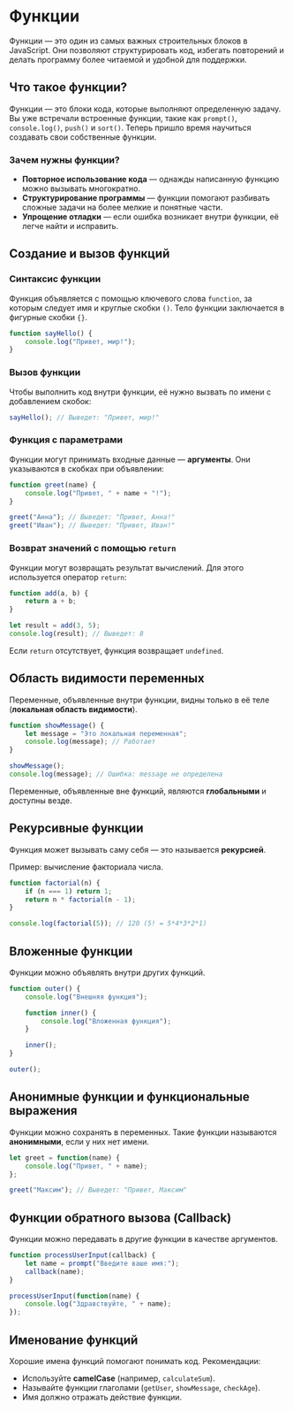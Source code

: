 # Функции

Функции — это один из самых важных строительных блоков в JavaScript. Они позволяют структурировать код, избегать повторений и делать программу более читаемой и удобной для поддержки.

## Что такое функции?

Функции — это блоки кода, которые выполняют определенную задачу. Вы уже встречали встроенные функции, такие как `prompt()`, `console.log()`, `push()` и `sort()`. Теперь пришло время научиться создавать свои собственные функции.

### Зачем нужны функции?
- **Повторное использование кода** — однажды написанную функцию можно вызывать многократно.
- **Структурирование программы** — функции помогают разбивать сложные задачи на более мелкие и понятные части.
- **Упрощение отладки** — если ошибка возникает внутри функции, её легче найти и исправить.

## Создание и вызов функций

### Синтаксис функции
Функция объявляется с помощью ключевого слова `function`, за которым следует имя и круглые скобки `()`. Тело функции заключается в фигурные скобки `{}`.

```javascript
function sayHello() {
    console.log("Привет, мир!");
}
```  

### Вызов функции
Чтобы выполнить код внутри функции, её нужно вызвать по имени с добавлением скобок:

```javascript
sayHello(); // Выведет: "Привет, мир!"
```  

### Функция с параметрами
Функции могут принимать входные данные — **аргументы**. Они указываются в скобках при объявлении:

```javascript
function greet(name) {
    console.log("Привет, " + name + "!");
}

greet("Анна"); // Выведет: "Привет, Анна!"
greet("Иван"); // Выведет: "Привет, Иван!"
```  

### Возврат значений с помощью `return`
Функции могут возвращать результат вычислений. Для этого используется оператор `return`:

```javascript
function add(a, b) {
    return a + b;
}

let result = add(3, 5);
console.log(result); // Выведет: 8
```  

Если `return` отсутствует, функция возвращает `undefined`.

## Область видимости переменных

Переменные, объявленные внутри функции, видны только в её теле (**локальная область видимости**).

```javascript
function showMessage() {
    let message = "Это локальная переменная";
    console.log(message); // Работает
}

showMessage();
console.log(message); // Ошибка: message не определена
```  

Переменные, объявленные вне функций, являются **глобальными** и доступны везде.

## Рекурсивные функции

Функция может вызывать саму себя — это называется **рекурсией**.

Пример: вычисление факториала числа.

```javascript
function factorial(n) {
    if (n === 1) return 1;
    return n * factorial(n - 1);
}

console.log(factorial(5)); // 120 (5! = 5*4*3*2*1)
```  

## Вложенные функции

Функции можно объявлять внутри других функций.

```javascript
function outer() {
    console.log("Внешняя функция");

    function inner() {
        console.log("Вложенная функция");
    }

    inner();
}

outer();
```  

## Анонимные функции и функциональные выражения

Функции можно сохранять в переменных. Такие функции называются **анонимными**, если у них нет имени.

```javascript
let greet = function(name) {
    console.log("Привет, " + name);
};

greet("Максим"); // Выведет: "Привет, Максим"
```  

## Функции обратного вызова (Callback)

Функции можно передавать в другие функции в качестве аргументов.

```javascript
function processUserInput(callback) {
    let name = prompt("Введите ваше имя:");
    callback(name);
}

processUserInput(function(name) {
    console.log("Здравствуйте, " + name);
});
```  

## Именование функций

Хорошие имена функций помогают понимать код. Рекомендации:
- Используйте **camelCase** (например, `calculateSum`).
- Называйте функции глаголами (`getUser`, `showMessage`, `checkAge`).
- Имя должно отражать действие функции.
